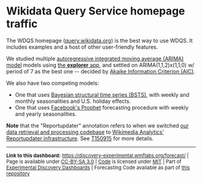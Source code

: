 # Wikidata Query Service homepage traffic

The WDQS homepage ([query.wikidata.org](https://query.wikidata.org/)) is the best way to use WDQS. It includes examples and a host of other user-friendly features.

We studied multiple [autoregressive integrated moving average (ARIMA) model](https://en.wikipedia.org/wiki/Autoregressive_integrated_moving_average) models using [the **explorer** app](https://github.com/bearloga/wmf-discovery-forecasting/tree/master/explorer), and settled on ARIMA(1,1,2)x(1,1,0) w/ period of 7 as the best one -- decided by [Akaike Information Criterion (AIC)](https://en.wikipedia.org/wiki/Akaike_information_criterion).

We also have two competing models:

- One that uses [Bayesian structural time series (BSTS)](https://en.wikipedia.org/wiki/Bayesian_structural_time_series), with weekly and monthly seasonalities and U.S. holiday effects.
- One that uses [Facebook's Prophet](https://facebookincubator.github.io/prophet/) forecasting procedure with weekly and yearly seasonalities.

**Note** that the "Reportupdater" annotation refers to when we switched [our data retrieval and processing codebase](https://phabricator.wikimedia.org/diffusion/WDGO/) to [Wikimedia Analytics' Reportupdater infrastructure](https://wikitech.wikimedia.org/wiki/Analytics/Reportupdater). See [T150915](https://phabricator.wikimedia.org/T150915) for more details.

<hr style="border-color: gray;">
<p style="font-size: small;">
  <strong>Link to this dashboard:</strong> <a href="https://discovery-experimental.wmflabs.org/forecast/">https://discovery-experimental.wmflabs.org/forecast/</a>
  | Page is available under <a href="https://creativecommons.org/licenses/by-sa/3.0/" title="Creative Commons Attribution-ShareAlike License">CC-BY-SA 3.0</a>
  | <a href="https://github.com/bearloga/wmf-delphi" title="Usage Forecasts Dashboard source code repository">Code</a> is licensed under <a href="https://github.com/bearloga/wmf-delphi/blob/master/LICENSE.md" title="MIT License">MIT</a>
  | Part of <a href="https://discovery-experimental.wmflabs.org/">Experimental Discovery Dashboards</a>
  | Forecasting Code available as part of <a href="https://github.com/wikimedia/wikimedia-discovery-golden" title="GitHub mirror of wikimedia/discovery/golden">this repository</a>
</p>
